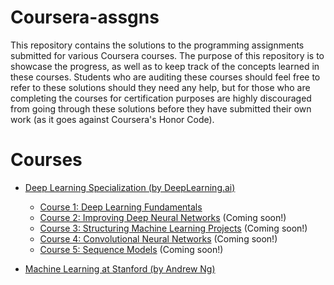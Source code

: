 # Coursera-assgns
 
  This repository contains the solutions to the programming assignments submitted for various Coursera courses. The purpose of this repository is to showcase the progress, as well as to keep track of the concepts learned in these courses. Students who are auditing these courses should feel free to refer to these solutions should they need any help, but for those who are completing the courses for certification purposes are highly discouraged from going through these solutions before they have submitted their own work (as it goes against Coursera's Honor Code). 

# Courses
 
  * [Deep Learning Specialization (by DeepLearning.ai)](Deep_Learning_Specialization__Deeplearning.ai/)

    - [Course 1: Deep Learning Fundamentals](Deep_Learning_Specialization__Deeplearning.ai/1__Deep_Learning_Fundamentals)
    - [Course 2: Improving Deep Neural Networks](Deep_Learning_Specialization__Deeplearning.ai/2__Improving_Deep_Neural_Networks) (Coming soon!)
    - [Course 3: Structuring Machine Learning Projects](Deep_Learning_Specialization__Deeplearning.ai/3__Structuring_Machine_Learning_Projects) (Coming soon!)
    - [Course 4: Convolutional Neural Networks](Deep_Learning_Specialization__Deeplearning.ai/4__Convolutional_Neural_Networks) (Coming soon!)
    - [Course 5: Sequence Models](Deep_Learning_Specialization__Deeplearning.ai/5__Sequence_Models) (Coming soon!)

  * [Machine Learning at Stanford (by Andrew Ng)](Machine_Learning__Stanford__Andrew_Ng/)